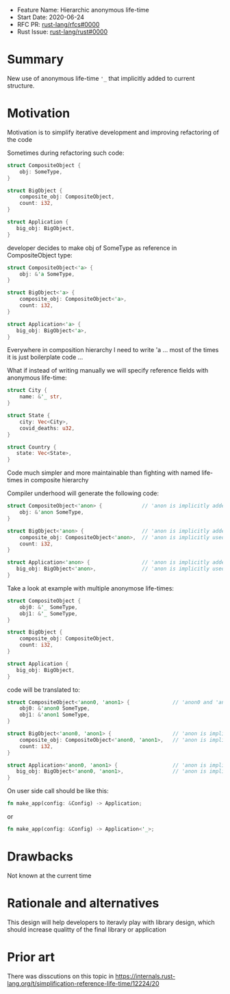 - Feature Name: Hierarchic anonymous life-time
- Start Date: 2020-06-24
- RFC PR: [rust-lang/rfcs#0000](https://github.com/rust-lang/rfcs/pull/0000)
- Rust Issue: [rust-lang/rust#0000](https://github.com/rust-lang/rust/issues/0000)

# Summary

New use of anonymous life-time `'_` that implicitly added to current structure.

# Motivation

Motivation is to simplify iterative development and improving refactoring of the code

Sometimes during refactoring such code:
```rust
struct CompositeObject {
    obj: SomeType,
}

struct BigObject {
    composite_obj: CompositeObject,
    count: i32,
}

struct Application {
   big_obj: BigObject,
}
```

developer decides to make obj of SomeType as reference in CompositeObject type:
```rust
struct CompositeObject<'a> {
    obj: &'a SomeType,
}

struct BigObject<'a> {
    composite_obj: CompositeObject<'a>,
    count: i32,
}

struct Application<'a> {
   big_obj: BigObject<'a>,
}
```
Everywhere in composition hierarchy I need to write 'a ... most of the times it is just boilerplate code ...

What if instead of writing manually we will specify reference fields with anonymous life-time:
```rust
struct City {
    name: &'_ str,
}

struct State {
    city: Vec<City>,
    covid_deaths: u32,
}

struct Country {
   state: Vec<State>,
}
```

Code much simpler and more maintainable than fighting with named life-times in composite hierarchy

Compiler underhood will generate the following code:
```rust
struct CompositeObject<'anon> {             // 'anon is implicitly added life-time
    obj: &'anon SomeType,
}

struct BigObject<'anon> {                   // 'anon is implicitly added life-time
    composite_obj: CompositeObject<'anon>,  // 'anon is implicitly used here
    count: i32,
}

struct Application<'anon> {                 // 'anon is implicitly added life-time
   big_obj: BigObject<'anon>,               // 'anon is implicitly used here
}
```

Take a look at example with multiple anonymose life-times:
```rust
struct CompositeObject {
    obj0: &'_ SomeType,
    obj1: &'_ SomeType,
}

struct BigObject {
    composite_obj: CompositeObject,
    count: i32,
}

struct Application {
   big_obj: BigObject,
}
```
code will be translated to:
```rust
struct CompositeObject<'anon0, 'anon1> {              // 'anon0 and 'anon1 are implicitly added life-times
    obj0: &'anon0 SomeType,
    obj1: &'anon1 SomeType,
}

struct BigObject<'anon0, 'anon1> {                    // 'anon is implicitly added life-time
    composite_obj: CompositeObject<'anon0, 'anon1>,   // 'anon is implicitly used here
    count: i32,
}

struct Application<'anon0, 'anon1> {                  // 'anon is implicitly added life-time
   big_obj: BigObject<'anon0, 'anon1>,                // 'anon is implicitly used here
}
```

On user side call should be like this:
```rust
fn make_app(config: &Config) -> Application;
```
or
```rust
fn make_app(config: &Config) -> Application<'_>;
```

# Drawbacks
[drawbacks]: #drawbacks

Not known at the current time

# Rationale and alternatives
[rationale-and-alternatives]: #rationale-and-alternatives

This design will help developers to iteravly play with library design, which should increase qualitty of the final library or application

# Prior art
[prior-art]: #prior-art

There was disscutions on this topic in https://internals.rust-lang.org/t/simplification-reference-life-time/12224/20
